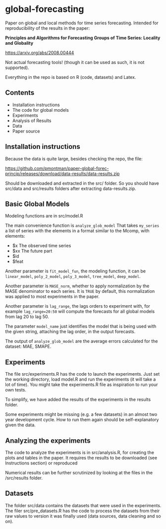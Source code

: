 # global-forecasting
Paper on global and local methods for time series forecasting.
Intended for reproducibility of the results in the paper:

**Principles and Algorithms for Forecasting Groups of Time Series: Locality and Globality**

https://arxiv.org/abs/2008.00444

Not actual forecasting tools! (though it can be used as such, it is not supported).

Everything in the repo is based on R (code, datasets) and Latex.



## Contents

 * Installation instructions
 * The code for global models
 * Experiments
 * Analysis of Results
 * Data
 * Paper source

## Installation instructions

Because the data is quite large, besides checking the repo,
the file:

https://github.com/pmontman/paper-global-forec-princip/releases/download/data-results/data-results.zip


Should be downloaded and extracted in the src/ folder.
So you should have src/data and src/results folders after extracting data-results.zip.




## Basic Global Models

Modeling functions are in src/model.R

The main convenience function is `analyze_glob_model`
That takes `my_series` a list of series with the elements in a format
similar to the Mcomp, with elements:

 * $x The observed time series
 * $xx The future part
 * $id
 * $feat

Another parameter is `fit_model_fun`, the modeling function, it can be
`linear_model`, `poly_2_model`, `poly_3_model`, `tree_model`, `deep_model`.

Another parameter is `MASE_norm`, whether to apply normalization by the MASE denominator
to each series. It is `TRUE` by default, this normalization was applied to most experiments in the paper.

Another parameter is `lag_range`, the lags orders to experiment with, for example 
`lag_range=20:50` will compute the forecasts for all global models from lag 20 to lag 50.

The parameter `model_name` just identifies the model that is being used with the given string, attaching the lag order,
in the output forecasts.

The output of `analyze_glob_model` are the average errors calculated for the dataset: MAE, SMAPE.

## Experiments

The file src/experiments.R has the code to launch the experiments.
Just set the working directory, load model.R and run the experiments (it will take a lot of time).
You might take the experiments.R file as inspiration to run your own tests.

To simplify, we have added the results of the experiments in the results folder.

Some experiments might be missing (e.g. a few datasets) in an almost two year
development cycle. How to run them again should be self-explanatory given the data.

## Analyzing the experiments

The code to analyze the experiments is in src/analysis.R,
for creating the plots and tables in the paper.
It requires the results to be downloaded (see Instructions section) or reproduced

Numerical results can be further scrutinized by looking at the files in the /src/results folder.


## Datasets
The folder src/data contains the datasets that were used in the experiments.
The filer src/pre_datasets.R has the code to process the datasets from their raw values
to version it was finally used (data sources, data cleaning and so on).

